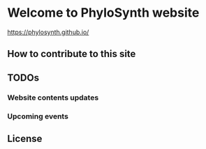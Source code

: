 # Welcome to PhyloSynth website

https://phylosynth.github.io/

## How to contribute to this site



## TODOs

### Website contents updates

### Upcoming events

## License

